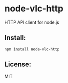 # node-vlc-http

HTTP API client for node.js

## Install:

`npm install node-vlc-http`

## License:

MIT